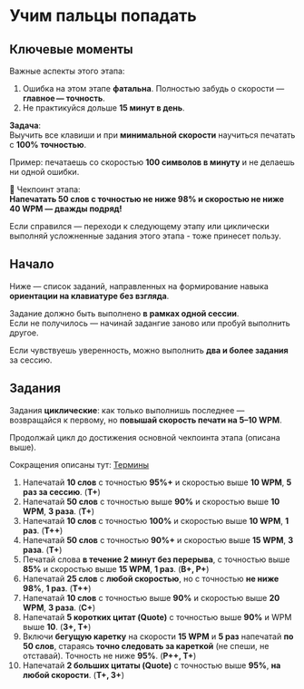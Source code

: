 # Учим пальцы попадать

## Ключевые моменты  

Важные аспекты этого этапа:  

1. Ошибка на этом этапе **фатальна**. Полностью забудь о скорости — **главное — точность**.
2. Не практикуйся дольше **15 минут в день**.  

**Задача**:  
Выучить все клавиши и при **минимальной скорости** научиться печатать с **100% точностью**.  

Пример: печатаешь со скоростью **100 символов в минуту** и не делаешь ни одной ошибки.  

📌 Чекпоинт этапа:  
**Напечатать 50 слов с точностью не ниже 98% и скоростью не ниже 40 WPM — дважды подряд!**  

Если справился — переходи к следующему этапу или циклически выполняй усложненные задания этого этапа - тоже принесет пользу.

## Начало  

Ниже — список заданий, направленных на формирование навыка **ориентации на клавиатуре без взгляда**. 

Задание должно быть выполнено **в рамках одной сессии**.  
Если не получилось — начинай задангие заново или пробуй выполнить другое.

Если чувствуешь уверенность, можно выполнить **два и более задания** за сессию.  

## Задания  

Задания **циклические**:
как только выполнишь последнее — возвращайся к первому, но **повышай скорость печати на 5–10 WPM**.  

Продолжай цикл до достижения основной чекпоинта этапа (описана выше).  

Сокращения описаны тут: [Термины](Terminology.md)

1. Напечатай **10 слов** с точностью **95%+** и скоростью выше **10 WPM**, **5 раз за сессию**. (**Т+**)  
2. Напечатай **50 слов** с точностью выше **90%** и скоростью выше **10 WPM**, **3 раза**. (**Т+**)  
3. Напечатай **10 слов** с точностью **100%** и скоростью выше **10 WPM**, **1 раз**. (**Т++**)  
4. Напечатай **50 слов** с точностью **90%+** и скоростью выше **15 WPM**, **3 раза**. (**Т+**)  
5. Печатай слова **в течение 2 минут без перерыва**, с точностью выше **85%** и скоростью выше **15 WPM**, **1 раз**. (**В+, Р+**)  
6. Напечатай **25 слов** с **любой скоростью**, но с точностью **не ниже 98%**, **1 раз**. (**Т++**)  
7. Напечатай **10 слов** с точностью выше **90%** и скоростью выше **20 WPM**, **3 раза**. (**C+**)  
8. Напечатай **5 коротких цитат (Quote)** с точностью выше **90%** и WPM выше **10**. (**З+, Т+**)  
9. Включи **бегущую каретку** на скорости **15 WPM** и **5 раз** напечатай **по 50 слов**, стараясь **точно следовать за кареткой** (не спеши, не отставай). Точность не ниже **95%**. (**Р++, Т+**)  
10. Напечатай **2 больших цитаты (Quote)** с точностью выше **95%**, **на любой скорости**. (**Т+, З+**)  
